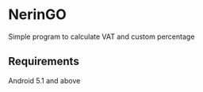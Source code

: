 # NerinGO
Simple program to calculate VAT and custom percentage
## Requirements 
Android 5.1 and above

